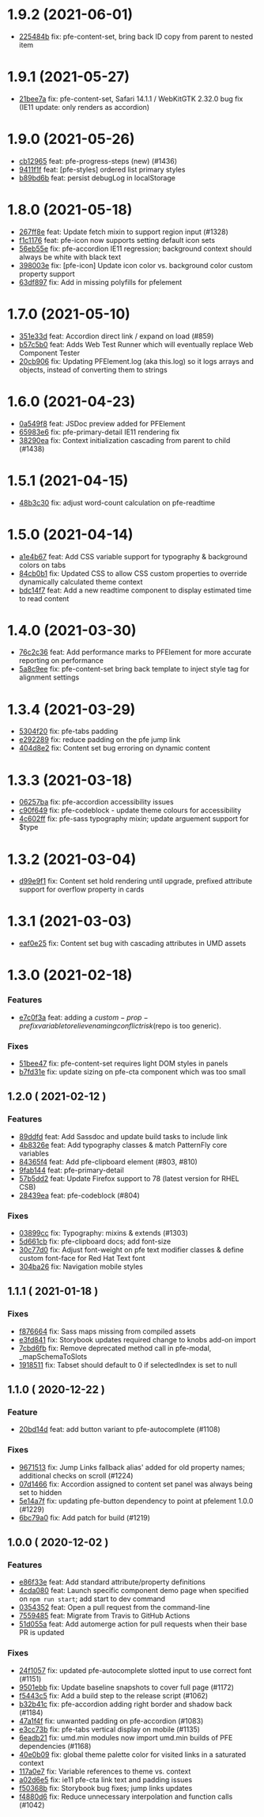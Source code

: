 # 1.9.2 (2021-06-01)

- [225484b](https://github.com/patternfly/patternfly-elements/commit/225484bfcd166f46b515b2500f2f8710fd227e35) fix: pfe-content-set, bring back ID copy from parent to nested item

# 1.9.1 (2021-05-27)

- [21bee7a](https://github.com/patternfly/patternfly-elements/commit/21bee7afb03d9736870ec597f4b29ceb18862276) fix: pfe-content-set, Safari 14.1.1 / WebKitGTK 2.32.0 bug fix (IE11 update: only renders as accordion)

# 1.9.0 (2021-05-26)

- [cb12965](https://github.com/patternfly/patternfly-elements/commit/cb12965db958aaded5baf5ba8867532346d63f03) feat: pfe-progress-steps (new) (#1436)
- [9411f1f](https://github.com/patternfly/patternfly-elements/commit/9411f1f7e614be43e50105540262cd1992bca50f) feat: [pfe-styles] ordered list primary styles
- [b89bd6b](https://github.com/patternfly/patternfly-elements/commit/b89bd6b34dc5bd42c61dd1670bf273587b650268) feat: persist debugLog in localStorage

# 1.8.0 (2021-05-18)

- [267ff8e](https://github.com/patternfly/patternfly-elements/commit/267ff8ee7df7cd0512f16c58fdb169f941bfa4cd) feat: Update fetch mixin to support region input (#1328)
- [f1c1176](https://github.com/patternfly/patternfly-elements/commit/f1c1176d9278d6e5b8066b42fc040ea01d98ecb2) feat: pfe-icon now supports setting default icon sets
- [56eb55e](https://github.com/patternfly/patternfly-elements/commit/56eb55ec8b4b62aee7d36950d158229cbf50ddef) fix: pfe-accordion IE11 regression; background context should always be white with black text
- [398003e](https://github.com/patternfly/patternfly-elements/commit/398003e3d805567af826d924bfd5e2e9655425a4) fix: [pfe-icon] Update icon color vs. background color custom property support
- [63df897](https://github.com/patternfly/patternfly-elements/commit/63df897d5235a2af15733b52a1c0f4d8304dcb96) fix: Add in missing polyfills for pfelement

# 1.7.0 (2021-05-10)

- [351e33d](https://github.com/patternfly/patternfly-elements/commit/351e33dfd8f34963954275004e464ff4c561c01e) feat: Accordion direct link / expand on load (#859)
- [b57c5b0](https://github.com/patternfly/patternfly-elements/commit/b57c5b013acef370ba962b7796a870c37802a33f) feat: Adds Web Test Runner which will eventually replace Web Component Tester
- [20cb906](https://github.com/patternfly/patternfly-elements/commit/20cb906b5bf3d9340097170d6be7bdacbb4b12a5) fix: Updating PFElement.log (aka this.log) so it logs arrays and objects, instead of converting them to strings

# 1.6.0 (2021-04-23)

- [0a549f8](https://github.com/patternfly/patternfly-elements/commit/0a549f8c54037e01006063800e729d633b515f66) feat: JSDoc preview added for PFElement
- [65983e6](https://github.com/patternfly/patternfly-elements/commit/65983e60d5394116d3dce6870b77f72772fa09c0) fix: pfe-primary-detail IE11 rendering fix
- [38290ea](https://github.com/patternfly/patternfly-elements/commit/38290ea822a3c78873184bc4018132aa2fce02c2) fix: Context initialization cascading from parent to child (#1438)

# 1.5.1 (2021-04-15)

- [48b3c30](https://github.com/patternfly/patternfly-elements/commit/48b3c305367d41fefbb1b01fb3d9189bf96a85f5) fix: adjust word-count calculation on pfe-readtime

# 1.5.0 (2021-04-14)

- [a1e4b67](https://github.com/patternfly/patternfly-elements/commit/a1e4b67ac012f5987e6cddf2cc7b532a135fa989) feat: Add CSS variable support for typography & background colors on tabs
- [84cb0b1](https://github.com/patternfly/patternfly-elements/commit/84cb0b1ea257a33dc28954367e82771bb3e17a52) fix: Updated CSS to allow CSS custom properties to override dynamically calculated theme context
- [bdc14f7](https://github.com/patternfly/patternfly-elements/commit/bdc14f7c5e0d1fa0bf23ec3911b7f0b745a310ea) feat: Add a new readtime component to display estimated time to read content


# 1.4.0 (2021-03-30)

- [76c2c36](https://github.com/patternfly/patternfly-elements/commit/76c2c3689a9a338b278d99f6e2d3cbeef4f3cc3d) feat: Add performance marks to PFElement for more accurate reporting on performance
- [5a8c9ee](https://github.com/patternfly/patternfly-elements/commit/5a8c9ee1b66241e20c560b5cd4abf43e1568263a) fix: pfe-content-set bring back template to inject style tag for alignment settings

# 1.3.4 (2021-03-29)

- [5304f20](https://github.com/patternfly/patternfly-elements/commit/5304f20638db60a7c48028a39b49dfbc42f7acc7) fix: pfe-tabs padding
- [e292289](https://github.com/patternfly/patternfly-elements/commit/e2922898ed4dbb96924a1dc3c8f8cd3a3e4d76fa) fix: reduce padding on the pfe jump link
- [404d8e2](https://github.com/patternfly/patternfly-elements/commit/404d8e264a62052afafe815cbc35bdf81f12a897) fix: Content set bug erroring on dynamic content

# 1.3.3 (2021-03-18)

- [06257ba](https://github.com/patternfly/patternfly-elements/commit/06257ba7edc3ca70ddfd0dd6c71e600540ac692b) fix: pfe-accordion accessibility issues
- [c90f649](https://github.com/patternfly/patternfly-elements/commit/c90f6498945292fc8910e80433b8996fc2540be6) fix: pfe-codeblock - update theme colours for accessibility
- [4c602ff](https://github.com/patternfly/patternfly-elements/commit/4c602ffbdeefb4f3958af7cc9ff5a8b92349130c) fix: pfe-sass typography mixin; update arguement support for $type

# 1.3.2 (2021-03-04)

- [d99e9f1](https://github.com/patternfly/patternfly-elements/commit/d99e9f18ae95617332856f00a9d9241bb505479c) fix: Content set hold rendering until upgrade, prefixed attribute support for overflow property in cards

# 1.3.1 (2021-03-03)

- [eaf0e25](https://github.com/patternfly/patternfly-elements/commit/eaf0e256a525833e4cb3a36a51cf78c73c44867d) fix: Content set bug with cascading attributes in UMD assets

# 1.3.0 (2021-02-18)

### Features
- [e7c0f3a](https://github.com/patternfly/patternfly-elements/commit/e7c0f3a45648f26c87bc3447f7c6a47c8c00c1a0) feat: adding a $custom-prop-prefix variable to relieve naming conflict risk ($repo is too generic).

### Fixes
- [51bee47](https://github.com/patternfly/patternfly-elements/commit/51bee47d7ef6515b59b2e49b424985088248b4d5) fix: pfe-content-set requires light DOM styles in panels
- [b7fd31e](https://github.com/patternfly/patternfly-elements/commit/b7fd31ed52b99651d117f471d3c48c1400128659) fix: update sizing on pfe-cta component which was too small

## 1.2.0 ( 2021-02-12 )

### Features
- [89ddfd](https://github.com/patternfly/patternfly-elements/commit/89ddfdc00382e46946309f02719a5faa1190248f) feat: Add Sassdoc and update build tasks to include link
- [4b8326e](https://github.com/patternfly/patternfly-elements/commit/4b8326efea7bd9d45ee0f195ed08ad52b6cdb904) feat: Add typography classes & match PatternFly core variables
- [84365f4](https://github.com/patternfly/patternfly-elements/commit/84365f44e380256cd5287a59c06d9baf9bc32328) feat: Add pfe-clipboard element (#803, #810)
- [9fab144](https://github.com/patternfly/patternfly-elements/commit/9fab1440da7bc26e3dd5f92224f03e964ea9eda2) feat: pfe-primary-detail
- [57b5dd2](https://github.com/patternfly/patternfly-elements/commit/57b5dd2adf1c0fd0e00a6c9112d3ad5fb66a5a11) feat: Update Firefox support to 78 (latest version for RHEL CSB)
- [28439ea](https://github.com/patternfly/patternfly-elements/commit/28439eadb22c34edbbed177233b0eeb2ef77024b) feat: pfe-codeblock (#804)

### Fixes
- [03899cc](https://github.com/patternfly/patternfly-elements/commit/03899ccf7a4421186a7316926955b3a3bd1068f7) fix: Typography: mixins & extends (#1303)
- [5d661cb](https://github.com/patternfly/patternfly-elements/commit/5d661cb7e85921ed72f324a0b635873c23bc69e9) fix: pfe-clipboard docs; add font-size
- [30c77d0](https://github.com/patternfly/patternfly-elements/commit/30c77d0225d235b68367097e8e462621266cab7b) fix: Adjust font-weight on pfe text modifier classes & define custom font-face for Red Hat Text font
- [304ba26](https://github.com/patternfly/patternfly-elements/commit/304ba260891ab4be39a4019e75442a8429563e62) fix: Navigation mobile styles

## 1.1.1 ( 2021-01-18 )

### Fixes
- [f876664](https://github.com/patternfly/patternfly-elements/commit/f876664655894cbd29d610c20b3bdbde31aaed7a) fix: Sass maps missing from compiled assets
- [e3fd841](https://github.com/patternfly/patternfly-elements/commit/e3fd8414cf380a45a89f4166ad2f9d9125cf8760) fix: Storybook updates required change to knobs add-on import
- [7cbd6fb](https://github.com/patternfly/patternfly-elements/commit/7cbd6fb4f879986dcf3677947ae29fe49268884f) fix: Remove deprecated method call in pfe-modal, _mapSchemaToSlots
- [1918511](https://github.com/patternfly/patternfly-elements/commit/191851136da3e9eec65c248dfd00ed04eb275eb0) fix: Tabset should default to 0 if selectedIndex is set to null

## 1.1.0 ( 2020-12-22 )

### Feature
- [20bd14d](https://github.com/patternfly/patternfly-elements/commit/20bd14da07620bdaabbf8ae8e8bb348275db885d) feat: add button variant to pfe-autocomplete (#1108)

### Fixes
- [9671513](https://github.com/patternfly/patternfly-elements/commit/9671513c9981e849a2912b8b0332b6bdcaf5d565) fix: Jump Links fallback alias' added for old property names; additional checks on scroll (#1224)
- [07d1466](https://github.com/patternfly/patternfly-elements/commit/07d14667a0ed521edda8ad5d5fcc7067645c746d) fix: Accordion assigned to content set panel was always being set to hidden
- [5e14a7f](https://github.com/patternfly/patternfly-elements/commit/5e14a7f503e40148d1ec5c9759eb57df9ed45d30) fix: updating pfe-button dependency to point at pfelement 1.0.0 (#1229)
- [6bc79a0](https://github.com/patternfly/patternfly-elements/commit/6bc79a0c2624ba17d5d0bcec1b03dae8654ca5e4) fix: Add patch for build (#1219)

## 1.0.0 ( 2020-12-02 )

### Features
- [e86f33e](https://github.com/patternfly/patternfly-elements/commit/e86f33e0342933f1992d52a022f9a25fd1e2fbeb) feat: Add standard attribute/property definitions
- [4cda080](https://github.com/patternfly/patternfly-elements/commit/4cda080dfc6f3b8e500712ddbe01fada3ce16e3e) feat: Launch specific component demo page when specified on `npm run start`; add start to dev command
- [0354352](https://github.com/patternfly/patternfly-elements/commit/03543523064f4a885b44bd334b0e24a77f00aee9) feat: Open a pull request from the command-line
- [7559485](https://github.com/patternfly/patternfly-elements/commit/755948553015d8745f8faad8b7a299031ec6fff3) feat: Migrate from Travis to GitHub Actions
- [51d055a](https://github.com/patternfly/patternfly-elements/commit/51d055ae15b3570c6d902c60d45163a0154e1011) feat: Add automerge action for pull requests when their base PR is updated

### Fixes
- [24f1057](https://github.com/patternfly/patternfly-elements/commit/24f105789ffb01541e7892f59df0352272bab2a1) fix: updated pfe-autocomplete slotted input to use correct font (#1151)
- [9501ebb](https://github.com/patternfly/patternfly-elements/commit/9501ebb87cfc371563c04ba155a101846fe26e20) fix: Update baseline snapshots to cover full page (#1172)
- [f5443c5](https://github.com/patternfly/patternfly-elements/commit/f5443c58a543368ca58bb98498452af6e4fd88bc) fix: Add a build step to the release script (#1062)
- [b32b41c](https://github.com/patternfly/patternfly-elements/commit/b32b41c2071eb59c5fc17b6c233783cacea59b92) fix: pfe-accordion adding right border and shadow back (#1184)
- [47a1f4f](https://github.com/patternfly/patternfly-elements/commit/47a1f4fe9365f9366974fe67a30b48cc91e4e6a8) fix: unwanted padding on pfe-accordion (#1083)
- [e3cc73b](https://github.com/patternfly/patternfly-elements/commit/e3cc73b92d06cdf7fef8dc091733a046a14e12e5) fix: pfe-tabs vertical display on mobile (#1135)
- [6eadb21](https://github.com/patternfly/patternfly-elements/commit/6eadb21a29768c06ff312de42bd54b44072ee051) fix: umd.min modules now import umd.min builds of PFE dependencies (#1168)
- [40e0b09](https://github.com/patternfly/patternfly-elements/commit/40e0b099e77943feee4e8ba1a34d25b01ddf86ff) fix: global theme palette color for visited links in a saturated context
- [117a0e7](https://github.com/patternfly/patternfly-elements/commit/117a0e7e407ea1244cc861b251391f61a8b143ef) fix: Variable references to theme vs. context
- [a02d6e5](https://github.com/patternfly/patternfly-elements/commit/a02d6e57f9e444b28cde9676d70c0e16a5dca4d9) fix: ie11 pfe-cta link text and padding issues
- [f50368b](https://github.com/patternfly/patternfly-elements/commit/f50368b0bbb1141dc805ef2ceb4f86203e90ceff) fix: Storybook bug fixes; jump links updates
- [f4880d6](https://github.com/patternfly/patternfly-elements/commit/f4880d64ce48b1f503a14bbc1c7c17c0a674142e) fix: Reduce unnecessary interpolation and function calls (#1042)
